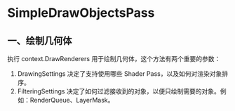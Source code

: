 # SimpleDrawObjectsPass



## 一、绘制几何体

执行 context.DrawRenderers 用于绘制几何体，这个方法有两个重要的参数：

1. DrawingSettings 决定了支持使用哪些 Shader Pass，以及如何对渲染对象排序。
2. FilteringSettings 决定了如何过滤接收到的对象，以便只绘制需要的对象。例如：RenderQueue、LayerMask。

